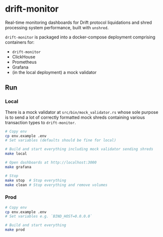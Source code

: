 # drift-monitor

Real-time monitoring dashboards for Drift protocol liquidations and shred processing system performance, built with `unshred`.

`drift-monitor` is packaged into a docker-compose deployment comprising containers for:
* `drift-monitor`
* ClickHouse
* Prometheus
* Grafana
* (in the local deployment) a mock validator

## Run
### Local
There is a mock validator at `src/bin/mock_validator.rs` whose sole purpose is to send a lot of correctly formatted mock shreds containing various transaction types to `drift-monitor`.
```bash
# Copy env
cp env.example .env
# Set variables (defaults should be fine for local)

# Build and start everything including mock validator sending shreds
make local

# Open dashboards at http://localhost:3000
make grafana

# Stop
make stop  # Stop everything
make clean # Stop everything and remove volumes
```

### Prod
```bash
# Copy env
cp env.example .env
# Set variables e.g. `BIND_HOST=0.0.0.0`

# Build and start everything
make prod
```
